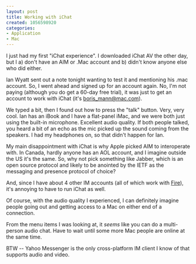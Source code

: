 ```yaml
--- 
layout: post
title: Working with iChat
created: 1056598920
categories: 
- Application
- Mac
---
```

I just had my first "iChat experience". I downloaded iChat AV the other day, but I a) don't have an AIM or .Mac account and b) didn't know anyone else who did either.

Ian Wyatt sent out a note tonight wanting to test it and mentioning his .mac account. So, I went ahead and signed up for an account again. No, I'm not paying (although you do get a 60-day free trial), it was just to get an account to work with iChat (it's boris_mann@mac.com).

We typed a bit, then I found out how to press the "talk" button. Very, very cool. Ian has an iBook and I have a flat-panel iMac, and we were both just using the built-in microphone. Excellent audio quality. If both people talked, you heard a bit of an echo as the mic picked up the sound coming from the speakers. I had my headphones on, so that didn't happen for Ian.

My main disappointment with iChat is why Apple picked AIM to interoperate with. In Canada, hardly anyone has an AOL account, and I imagine outside the US it's the same. So, why not pick something like Jabber, which is an open source protocol and likely to be anointed by the IETF as the messaging and presence protocol of choice?

And, since I have about 4 other IM accounts (all of which work with <a href="http://fire.sourceforge.net">Fire</a>), it's annoying to have to run iChat as well.

Of course, with the audio quality I experienced, I can definitely imagine people going out and getting access to a Mac on either end of a connection.

From the menu items I was looking at, it <em>seems</em> like you can do a multi-person audio chat. Have to wait until some more Mac people are online at the same time.

BTW -- Yahoo Messenger is the only cross-platform IM client I know of that supports audio and video.
